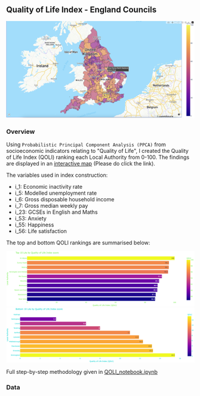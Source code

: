 ## Quality of Life Index - England Councils

![QOLI interactive map](QOLI_map_preview.png)

### Overview

Using `Probabilistic Principal Component Analysis (PPCA)` from socioeconomic indicators relating to "Quality of Life", I created the Quality of Life Index (QOLI) ranking each 
Local Authority from 0-100. The findings are displayed in an [interactive map](https://quality-of-life-index-england.netlify.app/) (Please do click the link). <br />

The variables used in index construction:
- i_1: Economic inactivity rate
- i_5: Modelled unemployment rate
- i_6: Gross disposable household income
- i_7: Gross median weekly pay
- i_23: GCSEs in English and Maths
- i_53: Anxiety
- i_55: Happiness
- i_56: Life satisfaction <br />

The top and bottom QOLI rankings are summarised below:

![Top 10 Councils](top10.png) <br />
![Bottom 10 Councils](bottom10.png) <br />

Full step-by-step methodology given in [QOLI_notebook.ipynb](https://github.com/arashid9-1/QOLI/blob/master/QOLI_notebook.ipynb)

### Data
